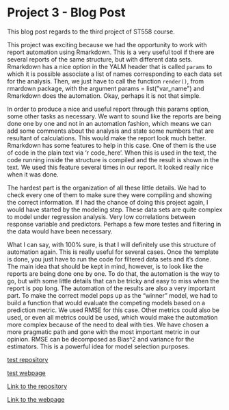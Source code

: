 

# Project 3 - Blog Post

This blog post regards to the third project of ST558 course.

This project was exciting because we had the opportunity to work with report automation using Rmarkdown. This is a very useful tool if there are several reports of the same structure, but with different data sets. Rmarkdown has a nice option in the YALM header that is called `params` to which it is possible associate a list of names corresponding to each data set for the analysis. Then, we just have to call the function `render()`, from rmardown package, with the argument params = list("var_name") and Rmarkdown does the automation. Okay, perhaps it is not that simple.

In order to produce a nice and useful report through this params option, some other tasks as necessary. We want to sound like the reports are being done one by one and not in an automation fashion, which means we can add some comments about the analysis and state some numbers that are resultant of calculations. This would make the report look much better. Rmarkdown has some features to help in this case. One of them is the use of code in the plain text via ‘r code_here’. When this is used in the text, the code running inside the structure is compiled and the result is shown in the text. We used this feature several times in our report. It looked really nice when it was done.

The hardest part is the organization of all these little details. We had to check every one of them to make sure they were compiling and showing the correct information. If I had the chance of doing this project again, I would have started by the modeling step. These data sets are quite complex to model under regression analysis. Very low correlations between response variable and predictors. Perhaps a few more testes and filtering in the data would have been necessary.

What I can say, with 100% sure, is that I will definitely use this structure of automation again. This is really useful for several cases. Once the template is done, you just have to run the code for filtered data sets and it’s done. The main idea that should be kept in mind, however, is to look like the reports are being done one by one. To do that, the automation is the way to go, but with some little details that can be tricky and easy to miss when the report is pop long. The automation of the results are also a very important part. To make the correct model pops up as the “winner” model, we had to build a function that would evaluate the competing models based on a prediction metric. We used RMSE for this case. Other metrics could also be used, or even all metrics could be used, which would make the automation more complex because of the need to deal with ties. We have chosen a more pragmatic path and gone with the most important metric in our opinion. RMSE can be decomposed as Bias^2 and variance for the estimators. This is a powerful idea for model selection purposes.


[test repository](https://github.com/cassioaumonti/testp3)

[test webpage](https://cassioaumonti.github.io/testp3/)

[Link to the repository](https://github.com/kbelkna/Project3)

[Link to the webpage](https://kbelkna.github.io/Project3/)
